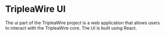 # TripleaWire UI

The ui part of the TripleaWire project is a web application that allows users to interact with the TripleaWire core. The UI is built using React.